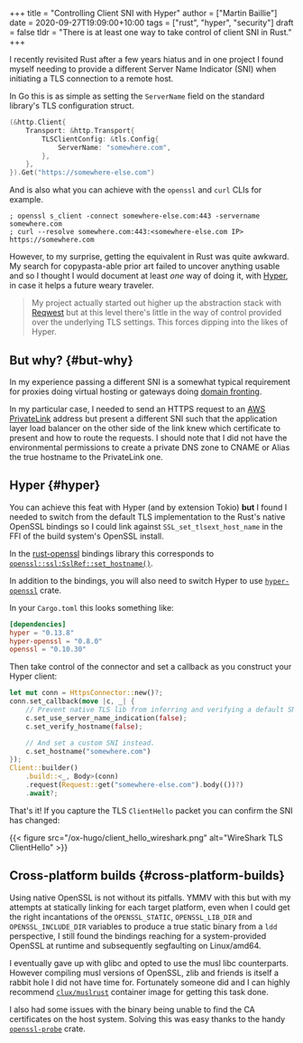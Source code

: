 +++
title = "Controlling Client SNI with Hyper"
author = ["Martin Baillie"]
date = 2020-09-27T19:09:00+10:00
tags = ["rust", "hyper", "security"]
draft = false
tldr = "There is at least one way to take control of client SNI in Rust."
+++

I recently revisited Rust after a few years hiatus and in one project I found
myself needing to provide a different Server Name Indicator (SNI) when
initiating a TLS connection to a remote host.

In Go this is as simple as setting the `ServerName` field on the standard
library's TLS configuration struct.

```go
(&http.Client{
    Transport: &http.Transport{
        TLSClientConfig: &tls.Config{
            ServerName: "somewhere.com",
        },
    },
}).Get("https://somewhere-else.com")
```

And is also what you can achieve with the `openssl` and `curl` CLIs for example.

```shell
; openssl s_client -connect somewhere-else.com:443 -servername somewhere.com
; curl --resolve somewhere.com:443:<somewhere-else.com IP> https://somewhere.com
```

However, to my surprise, getting the equivalent in Rust was quite awkward. My
search for copypasta-able prior art failed to uncover anything usable and so I
thought I would document at least _one_ way of doing it, with [Hyper](https://github.com/hyperium/hyper), in case it
helps a future weary traveler.

> My project actually started out higher up the abstraction stack with [Reqwest](https://github.com/seanmonstar/reqwest) but
> at this level there's little in the way of control provided over the underlying
> TLS settings. This forces dipping into the likes of Hyper.

## But why? {#but-why}

In my experience passing a different SNI is a somewhat typical requirement for
proxies doing virtual hosting or gateways doing [domain fronting](https://en.wikipedia.org/wiki/Domain%5Ffronting).

In my particular case, I needed to send an HTTPS request to an [AWS PrivateLink](https://docs.aws.amazon.com/whitepapers/latest/aws-vpc-connectivity-options/aws-privatelink.html)
address but present a different SNI such that the application layer load
balancer on the other side of the link knew which certificate to present and how
to route the requests. I should note that I did not have the environmental
permissions to create a private DNS zone to CNAME or Alias the true hostname to
the PrivateLink one.

## Hyper {#hyper}

You can achieve this feat with Hyper (and by extension Tokio) **but** I found I
needed to switch from the default TLS implementation to the Rust's native
OpenSSL bindings so I could link against `SSL_set_tlsext_host_name` in the FFI
of the build system's OpenSSL install.

In the [rust-openssl](https://docs.rs/crate/openssl/0.10.30) bindings library this corresponds to
[`openssl::ssl:SslRef::set_hostname()`](https://docs.rs/openssl/0.10.30/openssl/ssl/struct.SslRef.html#method.set%5Fhostname).

In addition to the bindings, you will also need to switch Hyper to use
[`hyper-openssl`](https://docs.rs/hyper-openssl/0.8.1/hyper%5Fopenssl/) crate.

In your `Cargo.toml` this looks something like:

```toml
[dependencies]
hyper = "0.13.8"
hyper-openssl = "0.8.0"
openssl = "0.10.30"
```

Then take control of the connector and set a callback as you construct your
Hyper client:

```rust
let mut conn = HttpsConnector::new()?;
conn.set_callback(move |c, _| {
    // Prevent native TLS lib from inferring and verifying a default SNI.
    c.set_use_server_name_indication(false);
    c.set_verify_hostname(false);

    // And set a custom SNI instead.
    c.set_hostname("somewhere.com")
});
Client::builder()
    .build::<_, Body>(conn)
    .request(Request::get("somewhere-else.com").body(())?)
    .await?;
```

That's it! If you capture the TLS `ClientHello` packet you can confirm the SNI
has changed:

{{< figure src="/ox-hugo/client_hello_wireshark.png" alt="WireShark TLS ClientHello" >}}

## Cross-platform builds {#cross-platform-builds}

Using native OpenSSL is not without its pitfalls. YMMV with this but with my
attempts at statically linking for each target platform, even when I could get
the right incantations of the `OPENSSL_STATIC`, `OPENSSL_LIB_DIR` and
`OPENSSL_INCLUDE_DIR` variables to produce a true static binary from a `ldd`
perspective, I still found the bindings reaching for a system-provided OpenSSL
at runtime and subsequently segfaulting on Linux/amd64.

I eventually gave up with glibc and opted to use the musl libc counterparts.
However compiling musl versions of OpenSSL, zlib and friends is itself a rabbit
hole I did not have time for. Fortunately someone did and I can highly recommend
[`clux/muslrust`](https://github.com/clux/muslrust) container image for getting this task done.

I also had some issues with the binary being unable to find the CA certificates
on the host system. Solving this was easy thanks to the handy [`openssl-probe`](https://docs.rs/openssl-probe/0.1.2/openssl%5Fprobe/)
crate.
